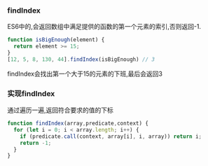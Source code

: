 ### findIndex
ES6中的,会返回数组中满足提供的函数的第一个元素的索引,否则返回-1.

```js
function isBigEnough(element) {
  return element >= 15;
}
[12, 5, 8, 130, 44].findIndex(isBigEnough) // 3
```
findIndex会找出第一个大于15的元素的下班,最后会返回3

### 实现findIndex
通过遍历一遍,返回符合要求的值的下标
```js
function findIndex(array,predicate,context) {
  for (let i = 0; i < array.length; i++) {
    if (predicate.call(context, array[i], i, array)) return i;
    return -1;
  }
}
```